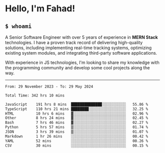 <h1>Hello, I'm Fahad!</h1>

<h2><code>$ whoami</code></h2>

A Senior Software Engineer with over 5 years of experience in **MERN Stack** technologies. I have a proven track record of delivering high-quality solutions, including implementing real-time tracking systems, optimizing existing system modules, and integrating third-party software applications.

With experience in JS technologies, I'm looking to share my knowledge with the programming community and develop some cool projects along the way.

---

<!--START_SECTION:waka-->

```txt
From: 29 November 2023 - To: 29 May 2024

Total Time: 342 hrs 10 mins

JavaScript    191 hrs 8 mins  ██████████████░░░░░░░░░░░   55.86 %
TypeScript    110 hrs 21 mins ████████░░░░░░░░░░░░░░░░░   32.25 %
HTML          10 hrs 6 mins   ▓░░░░░░░░░░░░░░░░░░░░░░░░   02.96 %
Other         8 hrs 24 mins   ▓░░░░░░░░░░░░░░░░░░░░░░░░   02.45 %
Bash          7 hrs 46 mins   ▓░░░░░░░░░░░░░░░░░░░░░░░░   02.27 %
Python        5 hrs 57 mins   ▒░░░░░░░░░░░░░░░░░░░░░░░░   01.74 %
JSON          3 hrs 39 mins   ▒░░░░░░░░░░░░░░░░░░░░░░░░   01.07 %
Markdown      1 hr 26 mins    ░░░░░░░░░░░░░░░░░░░░░░░░░   00.42 %
YAML          52 mins         ░░░░░░░░░░░░░░░░░░░░░░░░░   00.26 %
CSV           30 mins         ░░░░░░░░░░░░░░░░░░░░░░░░░   00.15 %
```

<!--END_SECTION:waka-->

<!--
**heyFahad/heyFahad** is a ✨ _special_ ✨ repository because its `README.md` (this file) appears on your GitHub profile.

Here are some ideas to get you started:

- 🔭 I’m currently working on ...
- 🌱 I’m currently learning ...
- 👯 I’m looking to collaborate on ...
- 🤔 I’m looking for help with ...
- 💬 Ask me about ...
- 📫 How to reach me: ...
- 😄 Pronouns: ...
- ⚡ Fun fact: ...
-->
